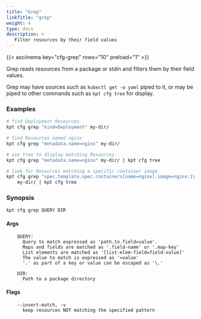 ```yaml
---
title: "Grep"
linkTitle: "grep"
weight: 4
type: docs
description: >
   Filter resources by their field values
---
```

<!--mdtogo:Short
    Filter resources by their field values
-->

{{< asciinema key="cfg-grep" rows="10" preload="1" >}}

Grep reads resources from a package or stdin and filters them by their
field values.

Grep may have sources such as `kubectl get -o yaml` piped to it, or may
be piped to other commands such as `kpt cfg tree` for display.

### Examples
<!--mdtogo:Examples-->
```sh
# find Deployment Resources
kpt cfg grep "kind=Deployment" my-dir/
```

```sh
# find Resources named nginx
kpt cfg grep "metadata.name=nginx" my-dir/
```

```sh
# use tree to display matching Resources
kpt cfg grep "metadata.name=nginx" my-dir/ | kpt cfg tree
```

```sh
# look for Resources matching a specific container image
kpt cfg grep "spec.template.spec.containers[name=nginx].image=nginx:1\.7\.9" \
    my-dir/ | kpt cfg tree
```
<!--mdtogo-->

### Synopsis
<!--mdtogo:Long-->
```
kpt cfg grep QUERY DIR
```

#### Args
```
    QUERY:
      Query to match expressed as 'path.to.field=value'.
      Maps and fields are matched as '.field-name' or '.map-key'
      List elements are matched as '[list-elem-field=field-value]'
      The value to match is expressed as '=value'
      '.' as part of a key or value can be escaped as '\.'

    DIR:
      Path to a package directory
```

#### Flags
```
    --invert-match, -v
      keep resources NOT matching the specified pattern
```
<!--mdtogo-->
